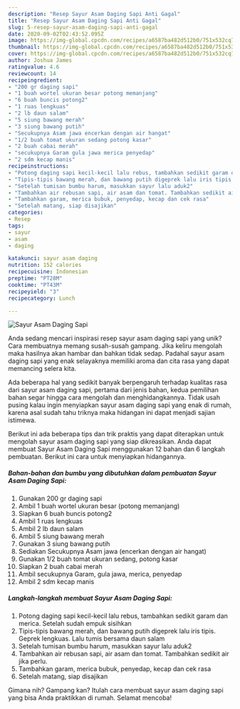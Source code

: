 ```yaml
---
description: "Resep Sayur Asam Daging Sapi Anti Gagal"
title: "Resep Sayur Asam Daging Sapi Anti Gagal"
slug: 5-resep-sayur-asam-daging-sapi-anti-gagal
date: 2020-09-02T02:43:52.095Z
image: https://img-global.cpcdn.com/recipes/a6587ba482d512b0/751x532cq70/sayur-asam-daging-sapi-foto-resep-utama.jpg
thumbnail: https://img-global.cpcdn.com/recipes/a6587ba482d512b0/751x532cq70/sayur-asam-daging-sapi-foto-resep-utama.jpg
cover: https://img-global.cpcdn.com/recipes/a6587ba482d512b0/751x532cq70/sayur-asam-daging-sapi-foto-resep-utama.jpg
author: Joshua James
ratingvalue: 4.6
reviewcount: 14
recipeingredient:
- "200 gr daging sapi"
- "1 buah wortel ukuran besar potong memanjang"
- "6 buah buncis potong2"
- "1 ruas lengkuas"
- "2 lb daun salam"
- "5 siung bawang merah"
- "3 siung bawang putih"
- "Secukupnya Asam jawa encerkan dengan air hangat"
- "1/2 buah tomat ukuran sedang potong kasar"
- "2 buah cabai merah"
- "secukupnya Garam gula jawa merica penyedap"
- "2 sdm kecap manis"
recipeinstructions:
- "Potong daging sapi kecil-kecil lalu rebus, tambahkan sedikit garam dan merica. Setelah sudah empuk sisihkan"
- "Tipis-tipis bawang merah, dan bawang putih digeprek lalu iris tipis. Geprek lengkuas. Lalu tumis bersama daun salam"
- "Setelah tumisan bumbu harum, masukkan sayur lalu aduk2"
- "Tambahkan air rebusan sapi, air asam dan tomat. Tambahkan sedikit air jika perlu."
- "Tambahkan garam, merica bubuk, penyedap, kecap dan cek rasa"
- "Setelah matang, siap disajikan"
categories:
- Resep
tags:
- sayur
- asam
- daging

katakunci: sayur asam daging 
nutrition: 152 calories
recipecuisine: Indonesian
preptime: "PT28M"
cooktime: "PT43M"
recipeyield: "3"
recipecategory: Lunch

---
```



![Sayur Asam Daging Sapi](https://img-global.cpcdn.com/recipes/a6587ba482d512b0/751x532cq70/sayur-asam-daging-sapi-foto-resep-utama.jpg)

Anda sedang mencari inspirasi resep sayur asam daging sapi yang unik? Cara membuatnya memang susah-susah gampang. Jika keliru mengolah maka hasilnya akan hambar dan bahkan tidak sedap. Padahal sayur asam daging sapi yang enak selayaknya memiliki aroma dan cita rasa yang dapat memancing selera kita.



Ada beberapa hal yang sedikit banyak berpengaruh terhadap kualitas rasa dari sayur asam daging sapi, pertama dari jenis bahan, kedua pemilihan bahan segar hingga cara mengolah dan menghidangkannya. Tidak usah pusing kalau ingin menyiapkan sayur asam daging sapi yang enak di rumah, karena asal sudah tahu triknya maka hidangan ini dapat menjadi sajian istimewa.


Berikut ini ada beberapa tips dan trik praktis yang dapat diterapkan untuk mengolah sayur asam daging sapi yang siap dikreasikan. Anda dapat membuat Sayur Asam Daging Sapi menggunakan 12 bahan dan 6 langkah pembuatan. Berikut ini cara untuk menyiapkan hidangannya.

<!--inarticleads1-->

##### Bahan-bahan dan bumbu yang dibutuhkan dalam pembuatan Sayur Asam Daging Sapi:

1. Gunakan 200 gr daging sapi
1. Ambil 1 buah wortel ukuran besar (potong memanjang)
1. Siapkan 6 buah buncis potong2
1. Ambil 1 ruas lengkuas
1. Ambil 2 lb daun salam
1. Ambil 5 siung bawang merah
1. Gunakan 3 siung bawang putih
1. Sediakan Secukupnya Asam jawa (encerkan dengan air hangat)
1. Gunakan 1/2 buah tomat ukuran sedang, potong kasar
1. Siapkan 2 buah cabai merah
1. Ambil secukupnya Garam, gula jawa, merica, penyedap
1. Ambil 2 sdm kecap manis




<!--inarticleads2-->

##### Langkah-langkah membuat Sayur Asam Daging Sapi:

1. Potong daging sapi kecil-kecil lalu rebus, tambahkan sedikit garam dan merica. Setelah sudah empuk sisihkan
1. Tipis-tipis bawang merah, dan bawang putih digeprek lalu iris tipis. Geprek lengkuas. Lalu tumis bersama daun salam
1. Setelah tumisan bumbu harum, masukkan sayur lalu aduk2
1. Tambahkan air rebusan sapi, air asam dan tomat. Tambahkan sedikit air jika perlu.
1. Tambahkan garam, merica bubuk, penyedap, kecap dan cek rasa
1. Setelah matang, siap disajikan




Gimana nih? Gampang kan? Itulah cara membuat sayur asam daging sapi yang bisa Anda praktikkan di rumah. Selamat mencoba!
